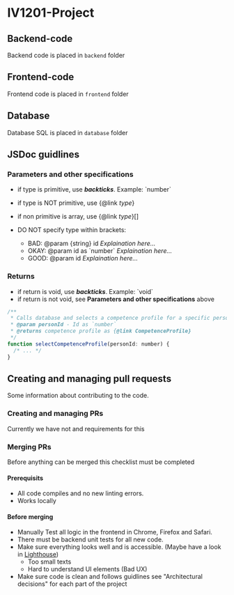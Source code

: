# IV1201-Project

## Backend-code

Backend code is placed in `backend` folder

## Frontend-code

Frontend code is placed in `frontend` folder

## Database

Database SQL is placed in `database` folder

## JSDoc guidlines

### Parameters and other specifications

- if type is primitive, use **_backticks_**. Example: \`number\`
- if type is NOT primitive, use {@link _type_}
- if non primitive is array, use {@link _type_}[]

- DO NOT specify type within brackets:
  - BAD: @param {string} id _Explaination here..._
  - OKAY: @param id as \`number\` _Explaination here..._
  - GOOD: @param id _Explaination here..._

### Returns

- if return is void, use **_backticks_**. Example: \`void\`
- if return is not void, see **Parameters and other specifications** above

```javascript
/**
 * Calls database and selects a competence profile for a specific person (Short description)
 * @param personId - Id as `number`
 * @returns competence profile as {@link CompetenceProfile}
 */
function selectCompetenceProfile(personId: number) {
  /* ... */
}
```

## Creating and managing pull requests

Some information about contributing to the code.

### Creating and managing PRs

Currently we have not and requirements for this

### Merging PRs

Before anything can be merged this checklist must be completed

#### Prerequisits

- All code compiles and no new linting errors.
- Works locally

#### Before merging

- Manually Test all logic in the frontend in Chrome, Firefox and Safari.
- There must be backend unit tests for all new code.
- Make sure everything looks well and is accessible. (Maybe have a look in [Lighthouse](https://developer.chrome.com/docs/lighthouse/overview/))
  - Too small texts
  - Hard to understand UI elements (Bad UX)
- Make sure code is clean and follows guidlines see "Architectural decisions" for each part of the project
